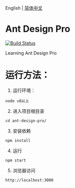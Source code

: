 English | [简体中文](./README.zh-CN.md)

# Ant Design Pro

[![Build Status](https://travis-ci.org/DiroKate/ant-design-pro.svg?branch=master)](https://travis-ci.org/DiroKate/ant-design-pro)

Learning Ant Design Pro

# 运行方法：

1. 运行环境：
```
node v8以上
```

2. 进入项目根目录
```
cd ant-design-pro/
```

3. 安装依赖
```
npm install
```

4. 运行
```
npm start
```

5. 浏览器访问
```
http://localhost:3000
```
